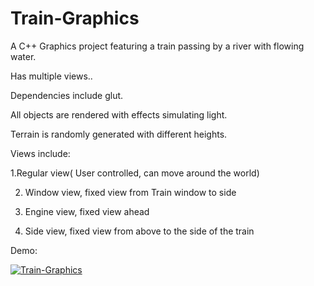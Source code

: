 # Train-Graphics
A C++ Graphics project featuring a train passing by a river with flowing water.

Has multiple views.. 

Dependencies include glut.

All objects are rendered with effects simulating  light.

Terrain is randomly generated with different heights.

Views include:

1.Regular view( User controlled, can move around the world)

2. Window view, fixed view from Train window to side

3. Engine view, fixed view ahead

4. Side view, fixed view from above to the side of the train


Demo: 

[![Train-Graphics](http://img.youtube.com/vi/bdV5wjRKdzA/0.jpg)](http://www.youtube.com/watch?v=bdV5wjRKdzA)
